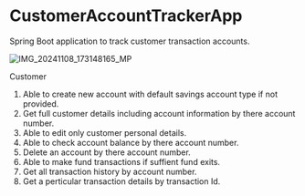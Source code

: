 # CustomerAccountTrackerApp

Spring Boot application to track customer transaction accounts.

![IMG_20241108_173148165_MP](https://github.com/user-attachments/assets/a47de737-aff5-4b8e-9937-a8e4c6983740)

Customer 
1. Able to create new account with default savings account type if not provided.
2. Get full customer details including account information by there account number.
3. Able to edit only customer personal details.
4. Able to check account balance by there account number.
5. Delete an account by there account number.
6. Able to make fund transactions if suffient fund exits.
7. Get all transaction history by account number.
8. Get a perticular transaction details by transaction Id.
